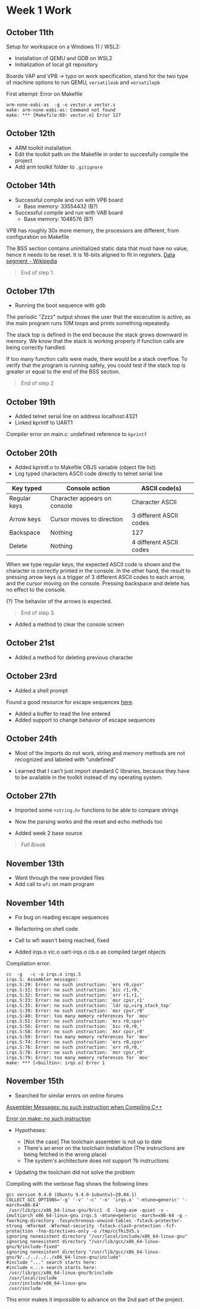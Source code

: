 # Week 1 Work

## October 11th
Setup for workspace on a Windows 11 / WSL2:
- Installation of QEMU and GDB on WSL2
- Initialization of local git repository

Boards VAP and VPB -> typo on work specification, stand for the two type of machine options to run QEMU, `versatileab` and `versatilepb`

First attempt: Error on Makefile
~~~
arm-none-eabi-as  -g -o vector.o vector.s
make: arm-none-eabi-as: Command not found
make: *** [Makefile:69: vector.o] Error 127
~~~

## October 12th
- ARM toolkit installation
- Edit the toolkit path on the Makefile in order to succesfully compile the project
- Add arm toolkit folder to `.gitignore`

## October 14th
- Successful compile and run with VPB board
    - Base memory: 33554432 (B?)
- Successful compile and run with VAB board
    - Base memory: 1048576 (B?)

VPB has roughly 30x more memory, the processors are different, from configuration on Makefile

The BSS section contains uninitialized static data that must have no value, hence it needs to be reset. It is 16-bits aligned to fit in registers.
[Data segment - Wikipedia](https://en.wikipedia.org/wiki/Data_segment)

> End of step 1.

## October 17th

- Running the boot sequence with gdb

The periodic "Zzzz" output shows the user that the excecution is active, as the main program runs 10M loops and prints something repeatedly.

The stack top is defined in the end because the stack grows downward in memory. We know that the stack is working properly if function calls are being correctly handled.

If too many function calls were made, there would be a stack overflow. To verify that the program is running safely, you could test if the stack top is greater or equal to the end of the BSS section.

> End of step 2

## October 19th

- Added telnet serial line on address localhost:4321
- Linked kprintf to UART1

Compiler error on main.c: undefined reference to `kprintf`

## October 20th

- Added kprintf.o to Makefile OBJS variable (object file list)
- Log typed characters ASCII code directly to telnet serial line

| Key typed | Console action | ASCII code(s) |
| - | - | - |
| Regular keys | Character appears on console | Character ASCII |
| Arrow keys | Cursor moves to direction | 3 different ASCII codes |
| Backspace | Nothing | 127 |
| Delete | Nothing | 4 different ASCII codes |

When we type regular keys, the expected ASCII code is shown and the character is correctly printed in the console. 
In the other hand, the result to pressing arrow keys is a trigger of 3 different ASCII codes to each arrow, and the cursor moving on the console.
Pressing backspace and delete has no effect to the console.

(?) The behavior of the arrows is expected.

> End of step 3.

- Added a method to clear the console screen

## October 21st

- Added a method for deleting previous character

## October 23rd

- Added a shell prompt

Found a good resource for escape sequences [here](https://gist.github.com/fnky/458719343aabd01cfb17a3a4f7296797).

- Added a buffer to read the line entered
- Added support to change behavior of escape sequences

## October 24th

- Most of the imports do not work, string and memory methods are not recognized and labeled with "undefined"

- Learned that I can't just import standard C libraries, because they have to be available in the toolkit instead of my operating system.

## October 27th

- Imported some `<string.h>` functions to be able to compare strings

- Now the parsing works and the reset and echo methods too

- Added week 2 base source

> *Fall Break*

## November 13th

 - Went through the new provided files
 - Add call to `wfi` on main program

## November 14th

- Fix bug on reading escape sequences
- Refactoring on shell code

- Call to wfi wasn't being reached, fixed
- Added irqs.o vic.o uart-irqs.o cb.o as compiled target objects

Compilation error:
~~~
cc  -g   -c -o irqs.o irqs.S
irqs.S: Assembler messages:
irqs.S:29: Error: no such instruction: `mrs r0,cpsr'
irqs.S:31: Error: no such instruction: `bic r1,r0,'
irqs.S:32: Error: no such instruction: `orr r1,r1,'
irqs.S:33: Error: no such instruction: `msr cpsr,r1'
irqs.S:35: Error: no such instruction: `ldr sp,=irq_stack_top'
irqs.S:39: Error: no such instruction: `msr cpsr,r0'
irqs.S:40: Error: too many memory references for `mov'
irqs.S:51: Error: no such instruction: `mrs r0,cpsr'
irqs.S:56: Error: no such instruction: `bic r0,r0,'
irqs.S:58: Error: no such instruction: `msr cpsr,r0'
irqs.S:59: Error: too many memory references for `mov'
irqs.S:74: Error: no such instruction: `mrs r0,cpsr'
irqs.S:76: Error: no such instruction: `orr r0,r0,'
irqs.S:78: Error: no such instruction: `msr cpsr,r0'
irqs.S:79: Error: too many memory references for `mov'
make: *** [<builtin>: irqs.o] Error 1
~~~

## November 15th

- Searched for similar errors on online forums

[Assembler Messages: no such instruction when Compiling C++](https://stackoverflow.com/questions/38403611/assembler-messages-no-such-instruction-when-compiling-c)

[Error on make: no such instruction](https://embdev.net/topic/129526)

- Hypotheses:
    - [Not the case] The toolchain assembler is not up to date 
    - There's an error on the toolchain installation (The instructions are being fetched in the wrong place)
    - The system's architecture does not support ?b instructions 

- Updating the toolchain did not solve the problem

Compiling with the verbose flag shows the following lines:
~~~
gcc version 9.4.0 (Ubuntu 9.4.0-1ubuntu1~20.04.1)
COLLECT_GCC_OPTIONS='-g' '-v' '-c' '-o' 'irqs.o' '-mtune=generic' '-march=x86-64'
 /usr/lib/gcc/x86_64-linux-gnu/9/cc1 -E -lang-asm -quiet -v -imultiarch x86_64-linux-gnu irqs.S -mtune=generic -march=x86-64 -g -fworking-directory -fasynchronous-unwind-tables -fstack-protector-strong -Wformat -Wformat-security -fstack-clash-protection -fcf-protection -fno-directives-only -o /tmp/ccTki5V5.s
ignoring nonexistent directory "/usr/local/include/x86_64-linux-gnu"
ignoring nonexistent directory "/usr/lib/gcc/x86_64-linux-gnu/9/include-fixed"
ignoring nonexistent directory "/usr/lib/gcc/x86_64-linux-gnu/9/../../../../x86_64-linux-gnu/include"
#include "..." search starts here:
#include <...> search starts here:
 /usr/lib/gcc/x86_64-linux-gnu/9/include
 /usr/local/include
 /usr/include/x86_64-linux-gnu
 /usr/include
~~~

This error makes it impossible to advance on the 2nd part of the project.